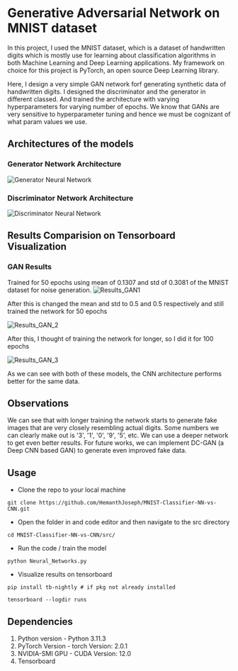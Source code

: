 # Generative Adversarial Network on MNIST dataset

In this project, I used the MNIST dataset, which is a dataset of handwritten digits
which is mostly use for learning about classification algorithms in both Machine
Learning and Deep Learning applications. My framework on choice for this project is
PyTorch, an open source Deep Learning library. 

Here, I design a very simple GAN network forf generating synthetic data of
handwritten digits. I designed the discriminator and the generator in different
classed. And trained the architecture with varying hyperparameters for varying
number of epochs. We know that GANs are very sensitive to hyperparameter tuning
and hence we must be cognizant of what param values we use.

## Architectures of the models
### Generator Network Architecture
![Generator Neural Network](/Images/Generator_Architecture.jpg)

### Discriminator Network Architecture
![Discriminator Neural Network](/Images/Discriminator_Architecture.jpg)

## Results Comparision on Tensorboard Visualization
### GAN Results
Trained for 50 epochs using mean of 0.1307 and std of 0.3081 of the MNIST dataset
for noise generation.
![Results_GAN1](/Images/GAN_1.jpg)

After this is changed the mean and std to 0.5 and 0.5 respectively
and still trained the network for 50 epochs

![Results_GAN_2](/Images/GAN_2.jpg)

After this, I thought of training the network for longer, so I did it for 100 epochs

![Results_GAN_3](/Images/GAN_3.jpg)


As we can see with both of these models, the CNN architecture performs better for
the same data.

## Observations
We can see that with longer training the network starts to generate fake images
that are very closely resembling actual digits. Some numbers we can clearly make
out is '3', '1', '0', '9', '5', etc. We can use a deeper network to get even better
results. For future works, we can implement DC-GAN (a Deep CNN based GAN) to
generate even improved fake data.

## Usage
* Clone the repo to your local machine
```commandline
git clone https://github.com/HemanthJoseph/MNIST-Classifier-NN-vs-CNN.git
```
* Open the folder in and code editor and then navigate to the src directory
```commandline
cd MNIST-Classifier-NN-vs-CNN/src/
```
* Run the code / train the model
```commandline
python Neural_Networks.py
```

* Visualize results on tensorboard
```commandline
pip install tb-nightly # if pkg not already installed
```
```
tensorboard --logdir runs
``` 

## Dependencies
1. Python version - Python 3.11.3
2. PyTorch Version - torch Version: 2.0.1
3. NVIDIA-SMI GPU - CUDA Version: 12.0 
4. Tensorboard
